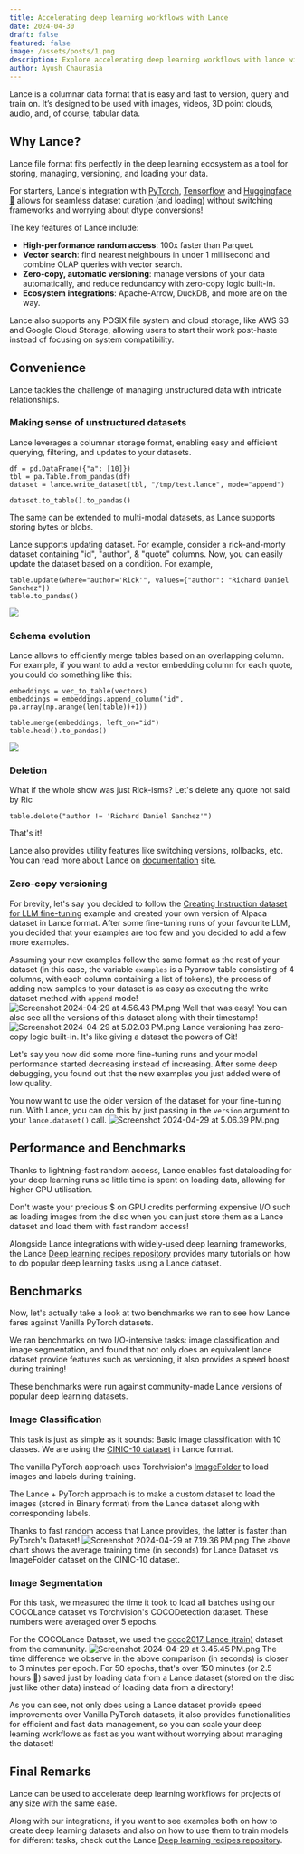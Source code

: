 ```yaml
---
title: Accelerating deep learning workflows with Lance
date: 2024-04-30
draft: false
featured: false
image: /assets/posts/1.png
description: Explore accelerating deep learning workflows with lance with practical insights and expert guidance from the LanceDB team.
author: Ayush Chaurasia
---
```

Lance is a columnar data format that is easy and fast to version, query and train on. It’s designed to be used with images, videos, 3D point clouds, audio, and, of course, tabular data.

## Why Lance?

Lance file format fits perfectly in the deep learning ecosystem as a tool for storing, managing, versioning, and loading your data.

For starters, Lance's integration with [PyTorch](https://lancedb.github.io/lance/integrations/pytorch.html), [Tensorflow](https://lancedb.github.io/lance/integrations/tensorflow.html) and [Huggingface 🤗](https://lancedb.github.io/lance/integrations/huggingface.html) allows for seamless dataset curation (and loading) without switching frameworks and worrying about dtype conversions!

The key features of Lance include:

- **High-performance random access**: 100x faster than Parquet.
- **Vector search**: find nearest neighbours in under 1 millisecond and combine OLAP queries with vector search.
- **Zero-copy, automatic versioning**: manage versions of your data automatically, and reduce redundancy with zero-copy logic built-in.
- **Ecosystem integrations**: Apache-Arrow, DuckDB, and more are on the way.

Lance also supports any POSIX file system and cloud storage, like AWS S3 and Google Cloud Storage, allowing users to start their work post-haste instead of focusing on system compatibility.

## Convenience

Lance tackles the challenge of managing unstructured data with intricate relationships.

### Making sense of unstructured datasets

Lance leverages a columnar storage format, enabling easy and efficient querying, filtering, and updates to your datasets. 

    df = pd.DataFrame({"a": [10]})
    tbl = pa.Table.from_pandas(df)
    dataset = lance.write_dataset(tbl, "/tmp/test.lance", mode="append")
    
    dataset.to_table().to_pandas()

The same can be extended to multi-modal datasets, as Lance supports storing bytes or blobs.

Lance supports updating dataset. For example, consider a rick-and-morty dataset containing "id", "author", & "quote" columns. Now, you can easily update the dataset based on a condition. For example,

    table.update(where="author='Rick'", values={"author": "Richard Daniel Sanchez"})
    table.to_pandas()

![](__GHOST_URL__/content/images/2024/04/Screenshot-2024-04-30-at-4.15.05-PM.png)
### Schema evolution

Lance allows to efficiently merge tables based on an overlapping column. For example, if you want to add a vector embedding column for each quote, you could do something like this:

    embeddings = vec_to_table(vectors)
    embeddings = embeddings.append_column("id", pa.array(np.arange(len(table))+1))
    
    table.merge(embeddings, left_on="id")
    table.head().to_pandas()

![](__GHOST_URL__/content/images/2024/04/Screenshot-2024-04-30-at-4.18.06-PM.png)
### Deletion

What if the whole show was just Rick-isms? Let's delete any quote not said by Ric

    table.delete("author != 'Richard Daniel Sanchez'")

That's it!

Lance also provides utility features like switching versions, rollbacks, etc. You can read more about Lance on [documentation](https://lancedb.github.io/lance/index.html) site.

### Zero-copy versioning

For brevity, let's say you decided to follow the [Creating Instruction dataset for LLM fine-tuning](https://github.com/lancedb/lance-deeplearning-recipes/tree/main/examples/alpaca-dataset) example and created your own version of Alpaca dataset in Lance format. After some fine-tuning runs of your favourite LLM, you decided that your examples are too few and you decided to add a few more examples.

Assuming your new examples follow the same format as the rest of your dataset (in this case, the variable `examples` is a Pyarrow table consisting of 4 columns, with each column containing a list of tokens), the process of adding new samples to your dataset is as easy as executing the write dataset method with `append` mode!
![Screenshot 2024-04-29 at 4.56.43 PM.png](__GHOST_URL__/content/images/2024/04/Screenshot-2024-04-29-at-4.56.43-PM.png)
Well that was easy! You can also see all the versions of this dataset along with their timestamp!
![Screenshot 2024-04-29 at 5.02.03 PM.png](__GHOST_URL__/content/images/2024/04/Screenshot-2024-04-29-at-5.02.03-PM.png)
Lance versioning has zero-copy logic built-in. It's like giving a dataset the powers of Git!

Let's say you now did some more fine-tuning runs and your model performance started decreasing instead of increasing. After some deep debugging, you found out that the new examples you just added were of low quality.

You now want to use the older version of the dataset for your fine-tuning run. With Lance, you can do this by just passing in the `version` argument to your `lance.dataset()` call.
![Screenshot 2024-04-29 at 5.06.39 PM.png](__GHOST_URL__/content/images/2024/04/Screenshot-2024-04-29-at-5.06.39-PM.png)
## Performance and Benchmarks

Thanks to lightning-fast random access, Lance enables fast dataloading for your deep learning runs so little time is spent on loading data, allowing for higher GPU utilisation.

Don't waste your precious $ on GPU credits performing expensive I/O such as loading images from the disc when you can just store them as a Lance dataset and load them with fast random access!

Alongside Lance integrations with widely-used deep learning frameworks, the Lance [Deep learning recipes repository](https://github.com/lancedb/lance-deeplearning-recipes) provides many tutorials on how to do popular deep learning tasks using a Lance dataset.

## Benchmarks

Now, let's actually take a look at two benchmarks we ran to see how Lance fares against Vanilla PyTorch datasets.

We ran benchmarks on two I/O-intensive tasks: image classification and image segmentation, and found that not only does an equivalent lance dataset provide features such as versioning, it also provides a speed boost during training!

These benchmarks were run against community-made Lance versions of popular deep learning datasets.

### Image Classification

This task is just as simple as it sounds: Basic image classification with 10 classes. We are using the [CINIC-10 dataset](https://www.kaggle.com/datasets/vipulmaheshwarii/cinic-10-lance-dataset) in Lance format.

The vanilla PyTorch approach uses Torchvision's [ImageFolder](https://pytorch.org/vision/main/generated/torchvision.datasets.ImageFolder.html) to load images and labels during training.

The Lance + PyTorch approach is to make a custom dataset to load the images (stored in Binary format) from the Lance dataset along with corresponding labels.

Thanks to fast random access that Lance provides, the latter is faster than PyTorch's Dataset!
![Screenshot 2024-04-29 at 7.19.36 PM.png](__GHOST_URL__/content/images/2024/04/Screenshot-2024-04-30-at-12.06.25-PM.png)
The above chart shows the average training time (in seconds) for Lance Dataset vs ImageFolder dataset on the CINIC-10 dataset.

### Image Segmentation

For this task, we measured the time it took to load all batches using our COCOLance dataset vs Torchvision's COCODetection dataset. These numbers were averaged over 5 epochs.

For the COCOLance Dataset, we used the [coco2017 Lance (train)](https://www.kaggle.com/datasets/heyytanay/coco2017-train-lance) dataset from the community.
![Screenshot 2024-04-29 at 3.45.45 PM.png](__GHOST_URL__/content/images/2024/04/Screenshot-2024-04-29-at-3.45.45-PM.png)
The time difference we observe in the above comparison (in seconds) is closer to 3 minutes per epoch. For 50 epochs, that's over 150 minutes (or 2.5 hours 🤯) saved just by loading data from a Lance dataset (stored on the disc just like other data) instead of loading data from a directory!

As you can see, not only does using a Lance dataset provide speed improvements over Vanilla PyTorch datasets, it also provides functionalities for efficient and fast data management, so you can scale your deep learning workflows as fast as you want without worrying about managing the dataset!

## Final Remarks

Lance can be used to accelerate deep learning workflows for projects of any size with the same ease.

Along with our integrations, if you want to see examples both on how to create deep learning datasets and also on how to use them to train models for different tasks, check out the Lance [Deep learning recipes repository](https://github.com/lancedb/lance-deeplearning-recipes). 
